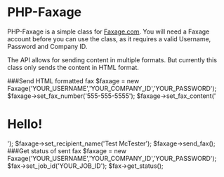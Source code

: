 # PHP-Faxage

PHP-Faxage is a simple class for [Faxage.com](http://www.faxage.com).
You will need a Faxage account before you can use the class, as it requires a valid Username, Password and Company ID.

The API allows for sending content in multiple formats. But currently this class only sends the content in HTML format.

###Send HTML formatted fax
    $faxage = new Faxage('YOUR_USERNAME','YOUR_COMPANY_ID','YOUR_PASSWORD');
    $faxage->set_fax_number('555-555-5555');
    $faxage->set_fax_content('<h1>Hello!</h1>');
    $faxage->set_recipient_name('Test McTester');
    $faxage->send_fax();
###Get status of sent fax
    $faxage = new Faxage('YOUR_USERNAME','YOUR_COMPANY_ID','YOUR_PASSWORD');
    $fax->set_job_id('YOUR_JOB_ID');
    $fax->get_status();
